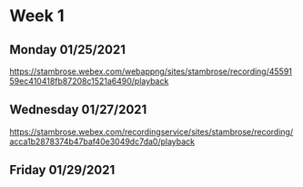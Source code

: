 # Week 1
## Monday 01/25/2021
https://stambrose.webex.com/webappng/sites/stambrose/recording/4559159ec410418fb87208c1521a6490/playback
## Wednesday 01/27/2021
https://stambrose.webex.com/recordingservice/sites/stambrose/recording/acca1b2878374b47baf40e3049dc7da0/playback
## Friday 01/29/2021
